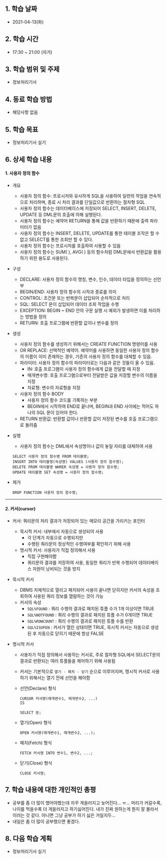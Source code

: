 

## 1. 학습 날짜

* 2021-04-13(화)



## 2. 학습 시간

* 17:30 ~ 21:00 (자가)



## 3. 학습 범위 및 주제

* 정보처리기사



## 4. 동료 학습 방법

* 해당사항 없음



## 5. 학습 목표

* 정보처리기사 실기



## 6. 상세 학습 내용

#### 1. 사용자 정의 함수

* 개요

  * 사용자 정의 함수: 프로시저와 유사하게 SQL을 사용하여 일련의 작업을 연속적으로 처리하며, 종료 시 처리 결과를 단일값으로 반환하는 절차형 SQL
  * 사용자 정의 함수는 데이터베이스에 저장되어 SELECT, INSERT, DELETE, UPDATE 등 DML문의 호출에 의해 실행된다.
  * 사용자 정의 함수는 예약어 RETURN을 통해 값을 반환하기 때문에 출력 파라미터가 없음
  * 사용자 정의 함수는 INSERT, DELETE, UPDATE를 통한 테이블 조작은 할 수 없고 SELECT를 통한 조회만 할 수 있다.
  * 사용자 정의 함수는 프로시저를 호출하여 사용할 수 있음
  * 사용자 정의 함수는 SUM( ), AVG( ) 등의 함수처럼 DML문에서 반환값을 활용하기 위한 용도로 사용된다.

* 구성

  * DECLARE: 사용자 정의 함수의 명칭, 변수, 인수, 데이터 타입을 정의하는 선언부
  * BEGIN/END: 사용자 정의 함수의 시작과 종료를 의미
  * CONTROL: 조건문 또는 반복문이 삽입되어 순차적으로 처리
  * SQL: SELECT 문이 삽입되어 데이터 조회 작업을 수행
  * EXCEPTION: BEGIN ~ END 안의 구문 실행 시 예외가 발생하면 이를 처리하는 방법을 정의
  * RETURN: 호출 프로그램에 반환할 값이나 변수를 정의

* 생성

  * 사용자 정의 함수를 생성하기 위해서는 CREATE FUNCTION 명령어를 사용
  * OR REPLACE: 선택적인 예약어. 예약어를 사용하면 동일한 사용자 정의 함수의 이름이 이미 존재하는 경우, 기존의 사용자 정의 함수를 대체할 수 있음.
  * 파라미터: 사용자 정의 함수의 파라미터로는 다음과 같은 것들이 올 수 있음.
    * IN: 호출 프로그램이 사용자 정의 함수에게 값을 전달할 때 지정
    * 매개변수명: 호출 프로그램으로부터 전달받은 값을 저장할 변수의 이름을 지정
    * 자료형: 변수의 자료형을 지정
  * 사용자 정의 함수 BODY
    * 사용자 정의 함수 코드를 기록하는 부분
    * BEGIN에서 시작하여 END로 끝나며, BEGIN과 END 사이에는 적어도 하나의 SQL 문이 있어야 한다.
  * RETURN 반환값: 반환할 값이나 반환할 값이 저장된 변수를 호출 프로그램으로 돌려줌

* 실행

  * 사용자 정의 함수는 DML에서 속성명이나 값이 놓일 자리를 대체하여 사용

  ```
  SELECT 사용자 정의 함수명 FROM 테이블명;
  INSERT INTO 테이블명(속성명) VALUES (사용자 정의 함수명);
  DELETE FROM 테이블명 WHRER 속성명 = 사용자 정의 함수명;
  UPDATE 테이블명 SET 속성명 = 사용자 정의 함수명;
  ```

  

* 제거

  ```
  DROP FUNCTION 사용자 정의 함수명;
  ```





<hr>

#### 2. 커서(cursor)

* 커서: 쿼리문의 처리 결과가 저장되어 있는 메모리 공간을 가리키는 포인터

  * 묵시적 커서: 내부에서 자동으로 생성되어 사용
    * 각 단계가 자동으로 수행되지만
    * 수행된 쿼리문의 정상적인 수행여부를 확인하기 위해 사용
  * 명시적 커서: 사용자가 직접 정의해서 사용
    * 직접 구현해야함
    * 쿼리문의 결과를 저장하여 사용, 동일한 쿼리가 반복 수행되어 데이터베이스 자원이 낭비되는 것을 방지

* 묵시적 커서

  * DBMS 자체적으로 열리고 패치되어 사용이 끝나면 닫히지만 커서의 속성을 조회하여 사용된 쿼리 정보를 열람하는 것이 가능
  * 커서의 속성
    * `SQL%FOUND` : 쿼리 수행의 결과로 패치된 튜플 수가 1개 이상이면 TRUE
    * `SQL%NOTFOUND` : 쿼리 수행의 결과로 패치된 튜플 수가 0개이면 TRUE
    * `SQL%ROWCOUNT` : 쿼리 수행의 결과로 패치된 튜플 수를 반환
    * `SQL%ISOPEN` : 커서가 열린 상태이면 TRUE, 묵시적 커서는 자동으로 생성된 후 자동으로 닫히기 때문에 항상 FALSE

* 명시적 커서

  * 사용자가 직접 정의해서 사용하는 커서로, 주로 절차형 SQL에서 SELECT문의 결과로 반환되는 여러 튜플들을 제어하기 위해 사용됨

  * 커서는 기본적으로 `열기 - 패치 - 닫기` 순으로 이루어지며, 명시적 커서로 사용하기 위해서는 열기 전에 선언을 해야함

  * 선언(Declare) 형식

    ```
    CURSOR 커서명(매개변수1, 매개변수2, ...)
    IS
    
    SELECT 문;
    ```

  * 열기(Open) 형식

    ```
    OPEN 커서명(매개변수1, 매개변수2, ...);
    ```

  * 패치(Fetch) 형식

    ```
    FETCH 커서명 INTO 변수1, 변수2, ...;
    ```

  * 닫기(Close) 형식

    ```
    CLOSE 커서명;
    ```

  





## 7. 학습 내용에 대한 개인적인 총평

* 공부를 좀 더 많이 했어야했는데 자꾸 게을러지고 늦어진다... ㅠ... 머리가 커갈수록, 나이를 먹을수록 더 게을러지고 하기싫어진다. 내가 진짜 원하는게 뭔지 잘 몰라서 이러는 것 같다. 아니면 그냥 공부가 하기 싫은 거일지두... 
* 내일은 좀 더 많이 공부했으면 좋겠다. 



## 8. 다음 학습 계획

* 정보처리기사 실기

